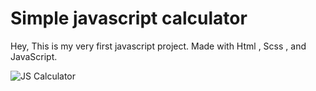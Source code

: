 # Simple javascript calculator
Hey,
This is my very first javascript project.
Made with Html , Scss , and JavaScript.

![JS Calculator](https://user-images.githubusercontent.com/17798691/151652294-d4e11a08-a8b5-4acc-b47d-03c21044fb9d.png)
